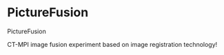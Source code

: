 # PictureFusion

PictureFusion

CT-MPI image fusion experiment based on image registration technology!
